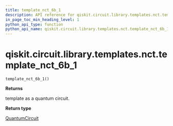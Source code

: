 ```yaml
---
title: template_nct_6b_1
description: API reference for qiskit.circuit.library.templates.nct.template_nct_6b_1
in_page_toc_min_heading_level: 1
python_api_type: function
python_api_name: qiskit.circuit.library.templates.nct.template_nct_6b_1
---
```


# qiskit.circuit.library.templates.nct.template\_nct\_6b\_1

<span id="qiskit.circuit.library.templates.nct.template_nct_6b_1" />

`template_nct_6b_1()`

**Returns**

template as a quantum circuit.

**Return type**

[QuantumCircuit](qiskit.circuit.QuantumCircuit "qiskit.circuit.QuantumCircuit")

